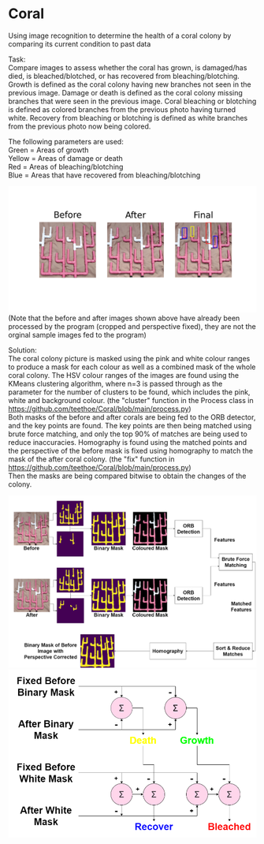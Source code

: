 # Coral  
Using image recognition to determine the health of a coral colony by comparing its current condition to past data  
  
Task:  
Compare images to assess whether the coral has grown, is damaged/has died, is bleached/blotched, or has recovered from bleaching/blotching. Growth is defined as the coral colony having new branches not seen in the previous image. Damage or death is defined as the coral colony missing branches that were seen in the previous image. Coral bleaching or blotching is defined as colored branches from the previous photo having turned white. Recovery from bleaching or blotching is defined as white branches from the previous photo now being colored.  
  
The following parameters are used:  
Green = Areas of growth  
Yellow = Areas of damage or death  
Red = Areas of bleaching/blotching  
Blue = Areas that have recovered from bleaching/blotching  
  
![alt text](https://github.com/teethoe/Coral/blob/main/sample%20test%20result.png?raw=true)  
(Note that the before and after images shown above have already been processed by the program (cropped and perspective fixed), they are not the orginal sample images fed to the program)  
  
Solution:  
The coral colony picture is masked using the pink and white colour ranges to produce a mask for each colour as well as a combined mask of the whole coral colony. The HSV colour ranges of the images are found using the KMeans clustering algorithm, where n=3 is passed through as the parameter for the number of clusters to be found, which includes the pink, white and background colour. (the "cluster" function in the Process class in https://github.com/teethoe/Coral/blob/main/process.py)  
Both masks of the before and after corals are being fed to the ORB detector, and the key points are found. The key points are then being matched using brute force matching, and only the top 90% of matches are being used to reduce inaccuracies. Homography is found using the matched points and the perspective of the before mask is fixed using homography to match the mask of the after coral colony. (the "fix" function in https://github.com/teethoe/Coral/blob/main/process.py)  
Then the masks are being compared bitwise to obtain the changes of the colony.   
  
    
![alt text](https://github.com/teethoe/Coral/blob/main/Coral%20Process%20Diagram.png?raw=true)  
![alt text](https://github.com/teethoe/Coral/blob/main/Coral%20Change%20Determination.png?raw=true)  
